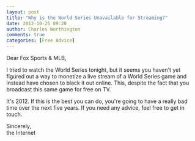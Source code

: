 ```yaml
---
layout: post
title: "Why is the World Series Unavailable for Streaming?"
date: 2012-10-25 09:20
author: Charles Worthington
comments: true
categories: [Free Advice]
---
```


Dear Fox Sports & MLB,

I tried to watch the World Series tonight, but it seems you haven't yet figured out a way to monetize a live stream of a World Series game and instead have chosen to black it out online. This, despite the fact that you broadcast this same game for free on TV.

It's 2012. If this is the best you can do, you're going to have a really bad time over the next five years. If you need any advice, feel free to get in touch.

Sincerely,   
the Internet
